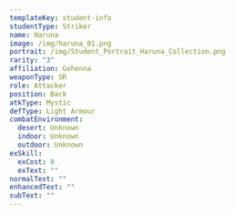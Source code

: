 ```yaml
---
templateKey: student-info
studentType: Striker
name: Haruna
image: /img/haruna_01.png
portrait: /img/Student_Portrait_Haruna_Collection.png
rarity: "3"
affiliation: Gehenna
weaponType: SR
role: Attacker
position: Back
atkType: Mystic
defType: Light Armour
combatEnvironment:
  desert: Unknown
  indoor: Unknown
  outdoor: Unknown
exSkill:
  exCost: 0
  exText: ""
normalText: ""
enhancedText: ""
subText: ""
---
```

